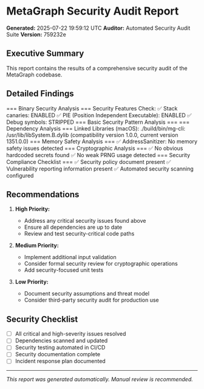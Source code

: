 # MetaGraph Security Audit Report

**Generated:** 2025-07-22 19:59:12 UTC
**Auditor:** Automated Security Audit Suite
**Version:** 759232e

## Executive Summary

This report contains the results of a comprehensive security audit of the MetaGraph codebase.

## Detailed Findings

=== Binary Security Analysis ===
Security Features Check:
✅ Stack canaries: ENABLED
✅ PIE (Position Independent Executable): ENABLED
✅ Debug symbols: STRIPPED
=== Basic Security Pattern Analysis ===
=== Dependency Analysis ===
Linked Libraries (macOS):
./build/bin/mg-cli:
	/usr/lib/libSystem.B.dylib (compatibility version 1.0.0, current version 1351.0.0)
=== Memory Safety Analysis ===
✅ AddressSanitizer: No memory safety issues detected
=== Cryptographic Analysis ===
✅ No obvious hardcoded secrets found
✅ No weak PRNG usage detected
=== Security Compliance Checklist ===
✅ Security policy document present
✅ Vulnerability reporting information present
✅ Automated security scanning configured

## Recommendations

1. **High Priority:**
   - Address any critical security issues found above
   - Ensure all dependencies are up to date
   - Review and test security-critical code paths

2. **Medium Priority:**
   - Implement additional input validation
   - Consider formal security review for cryptographic operations
   - Add security-focused unit tests

3. **Low Priority:**
   - Document security assumptions and threat model
   - Consider third-party security audit for production use

## Security Checklist

- [ ] All critical and high-severity issues resolved
- [ ] Dependencies scanned and updated
- [ ] Security testing automated in CI/CD
- [ ] Security documentation complete
- [ ] Incident response plan documented

---
*This report was generated automatically. Manual review is recommended.*
